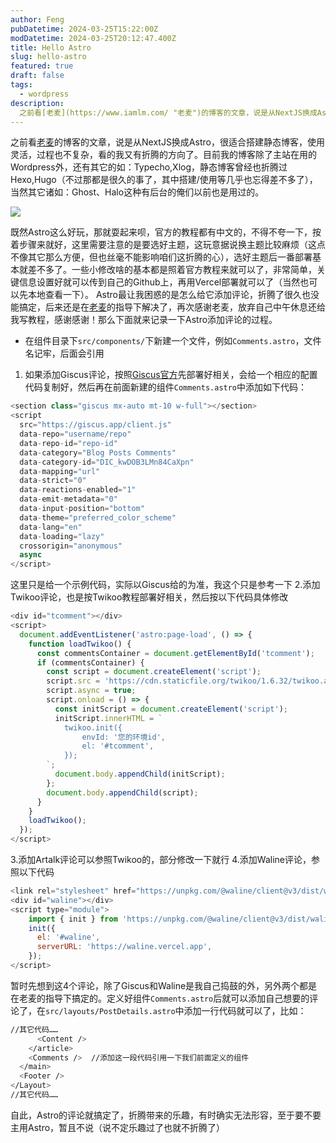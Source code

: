 ```yaml
---
author: Feng
pubDatetime: 2024-03-25T15:22:00Z
modDatetime: 2024-03-25T20:12:47.400Z
title: Hello Astro
slug: hello-astro
featured: true
draft: false
tags:
  - wordpress
description:
  之前看[老麦](https://www.iamlm.com/ "老麦")的博客的文章，说是从NextJS换成Astro，很适合搭建静态博客，使用灵活，过程也不复杂，看的我又有折腾的方向了。目前我的博客除了主站在用的Wordpress外，还有其它的如：Typecho,Xlog，静态博客曾经也折腾过Hexo,Hugo（不过那都是很久的事了，其中搭建/使用等几乎也忘得差不多了），当然其它诸如：Ghost、Halo这种有后台的俺们以前也是用过的
---
```

之前看[老麦](https://www.iamlm.com/ "老麦")的博客的文章，说是从NextJS换成Astro，很适合搭建静态博客，使用灵活，过程也不复杂，看的我又有折腾的方向了。目前我的博客除了主站在用的Wordpress外，还有其它的如：Typecho,Xlog，静态博客曾经也折腾过Hexo,Hugo（不过那都是很久的事了，其中搭建/使用等几乎也忘得差不多了），当然其它诸如：Ghost、Halo这种有后台的俺们以前也是用过的。

<!--more-->

![](https://api.uu126.cn/wp-content/uploads/2024/03/Astro.webp)

既然Astro这么好玩，那就耍起来呗，官方的教程都有中文的，不得不夸一下，按着步骤来就好，这里需要注意的是要选好主题，这玩意据说换主题比较麻烦（这点不像其它那么方便，但也丝毫不能影响咱们这折腾的心），选好主题后一番部署基本就差不多了。一些小修改啥的基本都是照着官方教程来就可以了，非常简单，关键信息设置好就可以传到自己的Github上，再用Vercel部署就可以了（当然也可以先本地查看一下）。
Astro最让我困惑的是怎么给它添加评论，折腾了很久也没能搞定，后来还是在[老麦](https://www.iamlm.com/ "老麦")的指导下解决了，再次感谢老麦，放弃自己中午休息还给我写教程，感谢感谢！那么下面就来记录一下Astro添加评论的过程。
 - 在组件目录下`src/components/`下新建一个文件，例如`Comments.astro`，文件名记牢，后面会引用
 1. 如果添加Giscus评论，按照[Giscus官方](https://giscus.app/zh-CN "Giscus官方")先部署好相关，会给一个相应的配置代码复制好，然后再在前面新建的组件`Comments.astro`中添加如下代码：
```js
<section class="giscus mx-auto mt-10 w-full"></section>
<script
  src="https://giscus.app/client.js"
  data-repo="username/repo"
  data-repo-id="repo-id"
  data-category="Blog Posts Comments"
  data-category-id="DIC_kwDOB3LMn84CaXpn"
  data-mapping="url"
  data-strict="0"
  data-reactions-enabled="1"
  data-emit-metadata="0"
  data-input-position="bottom"
  data-theme="preferred_color_scheme"
  data-lang="en"
  data-loading="lazy"
  crossorigin="anonymous"
  async
</script>
```
这里只是给一个示例代码，实际以Giscus给的为准，我这个只是参考一下
 2.添加Twikoo评论，也是按Twikoo教程部署好相关，然后按以下代码具体修改
```js
<div id="tcomment"></div>
<script>
  document.addEventListener('astro:page-load', () => {
    function loadTwikoo() {
      const commentsContainer = document.getElementById('tcomment');
      if (commentsContainer) {
        const script = document.createElement('script');
        script.src = 'https://cdn.staticfile.org/twikoo/1.6.32/twikoo.all.min.js';
        script.async = true;
        script.onload = () => {
          const initScript = document.createElement('script');
          initScript.innerHTML = `
            twikoo.init({
                envId: '您的环境id',
                el: '#tcomment',
            });
        `;
          document.body.appendChild(initScript);
        };
        document.body.appendChild(script);
      }
    }
    loadTwikoo();
  });
</script>
```
3.添加Artalk评论可以参照Twikoo的，部分修改一下就行
4.添加Waline评论，参照以下代码
```js
<link rel="stylesheet" href="https://unpkg.com/@waline/client@v3/dist/waline.css"/>
<div id="waline"></div>
<script type="module">
    import { init } from 'https://unpkg.com/@waline/client@v3/dist/waline.js';
    init({
      el: '#waline',
      serverURL: 'https://waline.vercel.app',
    });
</script>
```
暂时先想到这4个评论，除了Giscus和Waline是我自己捣鼓的外，另外两个都是在老麦的指导下搞定的。定义好组件`Comments.astro`后就可以添加自己想要的评论了，在`src/layouts/PostDetails.astro`中添加一行代码就可以了，比如：
```bash
//其它代码……
      <Content />
    </article>
    <Comments />  //添加这一段代码引用一下我们前面定义的组件
  </main>
  <Footer />
</Layout>
//其它代码……
```
自此，Astro的评论就搞定了，折腾带来的乐趣，有时确实无法形容，至于要不要主用Astro，暂且不说（说不定乐趣过了也就不折腾了）